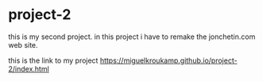 # project-2
this is my second project. in this project i have to remake the jonchetin.com web site.

this is the link to my project https://miguelkroukamp.github.io/project-2/index.html